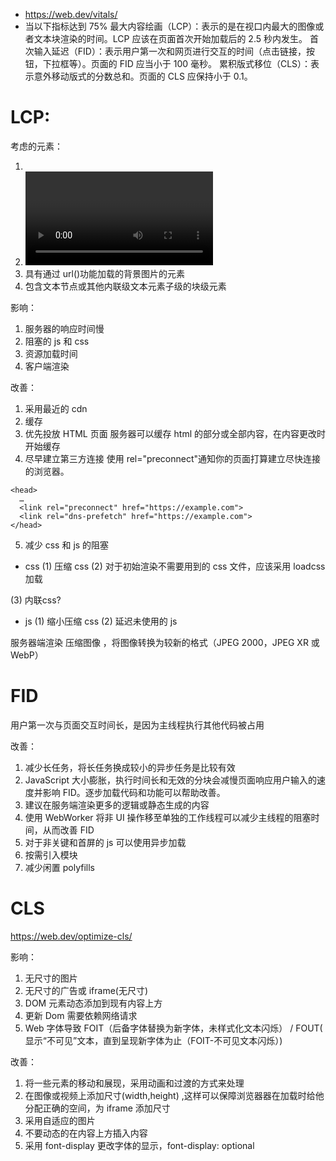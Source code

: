 - https://web.dev/vitals/
- 当以下指标达到 75%
  最大内容绘画（LCP）：表示的是在视口内最大的图像或者文本块渲染的时间。LCP 应该在页面首次开始加载后的 2.5 秒内发生。
  首次输入延迟（FID）：表示用户第一次和网页进行交互的时间（点击链接，按钮，下拉框等）。页面的 FID 应当小于 100 毫秒。
  累积版式移位（CLS）：表示意外移动版式的分数总和。页面的 CLS 应保持小于 0.1。

# LCP:

考虑的元素：

1. <img/>
2. <video/>
3. 具有通过 url()功能加载的背景图片的元素
4. 包含文本节点或其他内联级文本元素子级的块级元素

影响：

1. 服务器的响应时间慢
2. 阻塞的 js 和 css
3. 资源加载时间
4. 客户端渲染

改善：

1. 采用最近的 cdn
2. 缓存
3. 优先投放 HTML 页面
   服务器可以缓存 html 的部分或全部内容，在内容更改时开始缓存
4. 尽早建立第三方连接
   使用 rel="preconnect"通知你的页面打算建立尽快连接的浏览器。

```
<head>
  …
  <link rel="preconnect" href="https://example.com">
  <link rel="dns-prefetch" href="https://example.com">
</head>
```

5. 减少 css 和 js 的阻塞

- css
(1) 压缩 css
(2) 对于初始渲染不需要用到的 css 文件，应该采用 loadcss 加载
<link rel="preload" href="stylesheet.css" as="style" onload="this.rel='stylesheet'">
(3) 内联css?

- js
  (1) 缩小压缩 css
  (2) 延迟未使用的 js

服务器端渲染
压缩图像 ，将图像转换为较新的格式（JPEG 2000，JPEG XR 或 WebP）

# FID

用户第一次与页面交互时间长，是因为主线程执行其他代码被占用

改善：

1. 减少长任务，将长任务换成较小的异步任务是比较有效
2. JavaScript 大小膨胀，执行时间长和无效的分块会减慢页面响应用户输入的速度并影响 FID。逐步加载代码和功能可以帮助改善。
3. 建议在服务端渲染更多的逻辑或静态生成的内容
4. 使用 WebWorker 将非 UI 操作移至单独的工作线程可以减少主线程的阻塞时间，从而改善 FID
5. 对于非关键和首屏的 js 可以使用异步加载
   <script defer src="…"></script>
   <script async src="…"></script>
6. 按需引入模块
7. 减少闲置 polyfills

# CLS

https://web.dev/optimize-cls/

影响：

1. 无尺寸的图片
2. 无尺寸的广告或 iframe(无尺寸)
3. DOM 元素动态添加到现有内容上方
4. 更新 Dom 需要依赖网络请求
5. Web 字体导致 FOIT（后备字体替换为新字体，未样式化文本闪烁） / FOUT( 显示“不可见”文本，直到呈现新字体为止（FOIT-不可见文本闪烁）)

改善：

1. 将一些元素的移动和展现，采用动画和过渡的方式来处理
2. 在图像或视频上添加尺寸(width,height) ,这样可以保障浏览器器在加载时给他分配正确的空间，为 iframe 添加尺寸
3. 采用自适应的图片
4. 不要动态的在内容上方插入内容
5. 采用 font-display 更改字体的显示，font-display: optional
